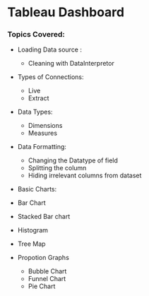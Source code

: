 # Tableau Dashboard

### Topics Covered: 
 
- Loading Data source : 
 
  - Cleaning with DataInterpretor

- Types of Connections:
  -   Live 
  -   Extract

- Data Types:
  -   Dimensions
  -   Measures

- Data Formatting:
  - Changing the Datatype of field
  - Splitting the column 
  - Hiding irrelevant columns from dataset
  
- Basic Charts:
 - Bar Chart
 - Stacked Bar chart
 - Histogram
 - Tree Map
 - Propotion Graphs
   - Bubble Chart
   - Funnel Chart
   - Pie Chart
